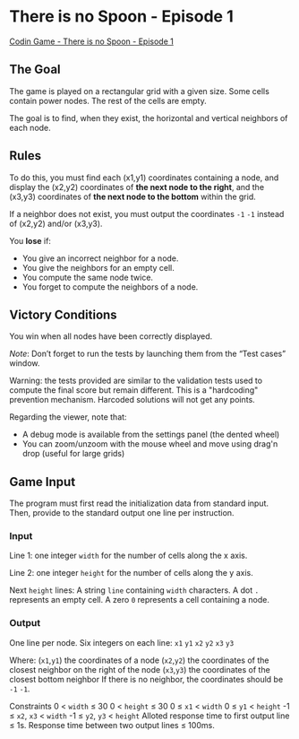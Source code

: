 # There is no Spoon - Episode 1

[Codin Game - There is no Spoon - Episode 1](https://www.codingame.com/training/medium/there-is-no-spoon-episode-1)

## The Goal

The game is played on a rectangular grid with a given size. Some cells contain power nodes. The rest of the cells are empty.

The goal is to find, when they exist, the horizontal and vertical neighbors of each node.

## Rules

To do this, you must find each (x1,y1) coordinates containing a node, and display the (x2,y2) coordinates of __the next node to the right__, and the (x3,y3) coordinates of __the next node to the bottom__ within the grid.

If a neighbor does not exist, you must output the coordinates `-1` `-1` instead of (x2,y2) and/or (x3,y3).

You __lose__ if:

* You give an incorrect neighbor for a node.
* You give the neighbors for an empty cell.
* You compute the same node twice.
* You forget to compute the neighbors of a node.

## Victory Conditions

You win when all nodes have been correctly displayed.

_Note_: Don’t forget to run the tests by launching them from the “Test cases” window.

Warning: the tests provided are similar to the validation tests used to compute the final score but remain different. This is a "hardcoding" prevention mechanism. Harcoded solutions will not get any points.

Regarding the viewer, note that:

* A debug mode is available from the settings panel (the dented wheel)
* You can zoom/unzoom with the mouse wheel and move using drag'n drop (useful for large grids)

## Game Input

The program must first read the initialization data from standard input. Then, provide to the standard output one line per instruction.

### Input

Line 1: one integer `width` for the number of cells along the x axis.

Line 2: one integer `height` for the number of cells along the y axis.

Next `height` lines: A string  `line`  containing  `width`  characters. A dot `.` represents an empty cell. A zero `0` represents a cell containing a node.

### Output

One line per node. Six integers on each line: `x1`  `y1`  `x2`  `y2`  `x3`  `y3`

Where:
(`x1`,`y1`) the coordinates of a node
(`x2`,`y2`) the coordinates of the closest neighbor on the right of the node
(`x3`,`y3`) the coordinates of the closest bottom neighbor
If there is no neighbor, the coordinates should be `-1` `-1`.

Constraints
0 < `width` ≤ 30
0 < `height` ≤ 30
0 ≤ `x1` < `width`
0 ≤ `y1` < `height`
-1 ≤ `x2`, `x3` < `width`
-1 ≤ `y2`, `y3` < `height`
Alloted response time to first output line ≤ 1s.
Response time between two output lines ≤ 100ms.
